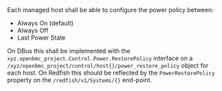 Each managed host shall be able to configure the power policy between:

- Always On (default)
- Always Off
- Last Power State

On DBus this shall be implemented with the
`xyz.openbmc_project.Control.Power.RestorePolicy` interface on a
`/xyz/openbmc_project/control/host{}/power_restore_policy` object for each host.
On Redfish this should be reflected by the `PowerRestorePolicy` property on the
`/redfish/v1/Systems/{}` end-point.
